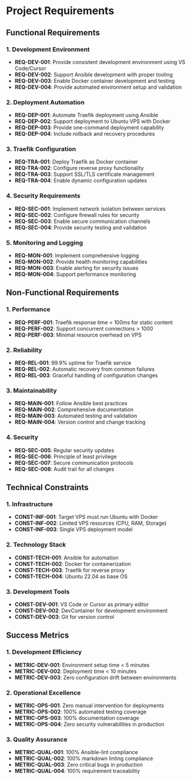 # Project Requirements

## Functional Requirements

### 1. Development Environment

- **REQ-DEV-001**: Provide consistent development environment using VS Code/Cursor
- **REQ-DEV-002**: Support Ansible development with proper tooling
- **REQ-DEV-003**: Enable Docker container development and testing
- **REQ-DEV-004**: Provide automated environment setup and validation

### 2. Deployment Automation

- **REQ-DEP-001**: Automate Traefik deployment using Ansible
- **REQ-DEP-002**: Support deployment to Ubuntu VPS with Docker
- **REQ-DEP-003**: Provide one-command deployment capability
- **REQ-DEP-004**: Include rollback and recovery procedures

### 3. Traefik Configuration

- **REQ-TRA-001**: Deploy Traefik as Docker container
- **REQ-TRA-002**: Configure reverse proxy functionality
- **REQ-TRA-003**: Support SSL/TLS certificate management
- **REQ-TRA-004**: Enable dynamic configuration updates

### 4. Security Requirements

- **REQ-SEC-001**: Implement network isolation between services
- **REQ-SEC-002**: Configure firewall rules for security
- **REQ-SEC-003**: Enable secure communication channels
- **REQ-SEC-004**: Provide security testing and validation

### 5. Monitoring and Logging

- **REQ-MON-001**: Implement comprehensive logging
- **REQ-MON-002**: Provide health monitoring capabilities
- **REQ-MON-003**: Enable alerting for security issues
- **REQ-MON-004**: Support performance monitoring

## Non-Functional Requirements

### 1. Performance

- **REQ-PERF-001**: Traefik response time < 100ms for static content
- **REQ-PERF-002**: Support concurrent connections > 1000
- **REQ-PERF-003**: Minimal resource overhead on VPS

### 2. Reliability

- **REQ-REL-001**: 99.9% uptime for Traefik service
- **REQ-REL-002**: Automatic recovery from common failures
- **REQ-REL-003**: Graceful handling of configuration changes

### 3. Maintainability

- **REQ-MAIN-001**: Follow Ansible best practices
- **REQ-MAIN-002**: Comprehensive documentation
- **REQ-MAIN-003**: Automated testing and validation
- **REQ-MAIN-004**: Version control and change tracking

### 4. Security

- **REQ-SEC-005**: Regular security updates
- **REQ-SEC-006**: Principle of least privilege
- **REQ-SEC-007**: Secure communication protocols
- **REQ-SEC-008**: Audit trail for all changes

## Technical Constraints

### 1. Infrastructure

- **CONST-INF-001**: Target VPS must run Ubuntu with Docker
- **CONST-INF-002**: Limited VPS resources (CPU, RAM, Storage)
- **CONST-INF-003**: Single VPS deployment model

### 2. Technology Stack

- **CONST-TECH-001**: Ansible for automation
- **CONST-TECH-002**: Docker for containerization
- **CONST-TECH-003**: Traefik for reverse proxy
- **CONST-TECH-004**: Ubuntu 22.04 as base OS

### 3. Development Tools

- **CONST-DEV-001**: VS Code or Cursor as primary editor
- **CONST-DEV-002**: DevContainer for development environment
- **CONST-DEV-003**: Git for version control

## Success Metrics

### 1. Development Efficiency

- **METRIC-DEV-001**: Environment setup time < 5 minutes
- **METRIC-DEV-002**: Deployment time < 10 minutes
- **METRIC-DEV-003**: Zero configuration drift between environments

### 2. Operational Excellence

- **METRIC-OPS-001**: Zero manual intervention for deployments
- **METRIC-OPS-002**: 100% automated testing coverage
- **METRIC-OPS-003**: 100% documentation coverage
- **METRIC-OPS-004**: Zero security vulnerabilities in production

### 3. Quality Assurance

- **METRIC-QUAL-001**: 100% Ansible-lint compliance
- **METRIC-QUAL-002**: 100% markdown linting compliance
- **METRIC-QUAL-003**: Zero critical bugs in production
- **METRIC-QUAL-004**: 100% requirement traceability
